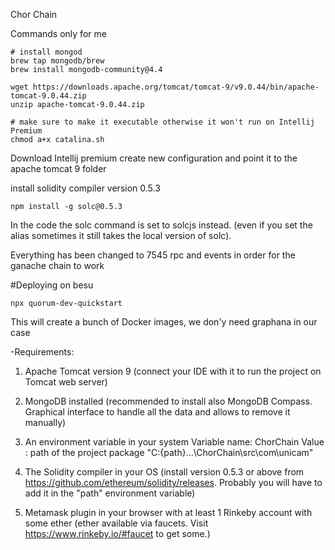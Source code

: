 Chor Chain

Commands only for me

```
# install mongod
brew tap mongodb/brew
brew install mongodb-community@4.4
```

```
wget https://downloads.apache.org/tomcat/tomcat-9/v9.0.44/bin/apache-tomcat-9.0.44.zip
unzip apache-tomcat-9.0.44.zip

# make sure to make it executable otherwise it won't run on Intellij Premium
chmod a+x catalina.sh 
```

Download Intellij premium
create new configuration and point it to the apache tomcat 9 folder

install solidity compiler version 0.5.3

```
npm install -g solc@0.5.3
```
In the code the solc command is set to solcjs instead. (even if you set the alias sometimes it still takes the local version of solc).

Everything has been changed to 7545 rpc and events in order for the ganache chain to work


#Deploying on besu

```
npx quorum-dev-quickstart
```

This will create a bunch of Docker images, we don'y need graphana in our case


-Requirements:

1) Apache Tomcat version 9 (connect your IDE with it to run the project on Tomcat web server)

2) MongoDB installed (recommended to install also MongoDB Compass. Graphical interface to handle all the data and allows to remove it manually)

3) An environment variable in your system 
    Variable name: ChorChain
    Value : path of the project package "C:\{path}\...\ChorChain\src\com\unicam"
  
4) The Solidity compiler in your OS (install version 0.5.3 or above from https://github.com/ethereum/solidity/releases. Probably you will have to add it in the "path" environment variable)

5) Metamask plugin in your browser with at least 1 Rinkeby account with some ether (ether available via faucets. Visit https://www.rinkeby.io/#faucet to get some.)
